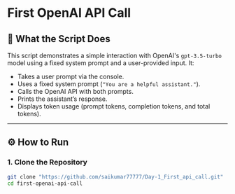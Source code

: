 # First OpenAI API Call

## 📌 What the Script Does

This script demonstrates a simple interaction with OpenAI's `gpt-3.5-turbo` model using a fixed system prompt and a user-provided input. It:

- Takes a user prompt via the console.
- Uses a fixed system prompt (`"You are a helpful assistant."`).
- Calls the OpenAI API with both prompts.
- Prints the assistant’s response.
- Displays token usage (prompt tokens, completion tokens, and total tokens).

---

## ⚙️ How to Run

### 1. Clone the Repository

```bash
git clone "https://github.com/saikumar77777/Day-1_First_api_call.git"
cd first-openai-api-call
